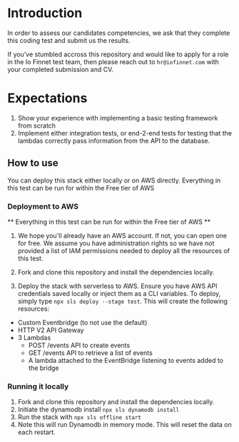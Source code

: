 # Introduction

In order to assess our candidates competencies, we ask that they complete this coding test and submit us the results. 

If you've stumbled accross this repository and would like to apply for a role in the Io Finnet test team, then please reach out to `hr@iofinnet.com` with your completed submission and CV. 

# Expectations

1. Show your experience with implementing a basic testing framework from scratch
2. Implement either integration tests, or end-2-end tests for testing that the lambdas correctly pass information from the API to the database.

## How to use

You can deploy this stack either locally or on AWS directly. Everything in this test can be run for within the Free tier of AWS

### Deployment to AWS

** Everything in this test can be run for within the Free tier of AWS **

1. We hope you'll already have an AWS account. If not, you can open one for free. We assume you have administration rights so we have not provided a list of IAM permissions needed to deploy all the resources of this test.

2. Fork and clone this repository and install the dependencies locally.

3. Deploy the stack with serverless to AWS. Ensure you have AWS API credentials saved locally or inject them as a CLI variables. To deploy, simply type `npx sls deploy --stage test`. 
This will create the following resources:
  - Custom Eventbridge (to not use the default)
  - HTTP V2 API Gateway
  - 3 Lambdas
    - POST /events API to create events
    - GET /events API to retrieve a list of events
    - A lambda attached to the EventBridge listening to events added to the bridge

### Running it locally

1. Fork and clone this repository and install the dependencies locally.
2. Initiate the dynamodb install `npx sls dynamodb install`
3. Run the stack with `npx sls offline start`
4. Note this will run Dynamodb in memory mode. This will reset the data on each restart.

